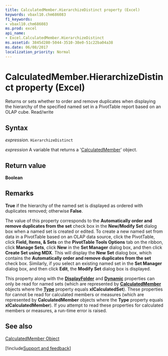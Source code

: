 ```yaml
---
title: CalculatedMember.HierarchizeDistinct property (Excel)
keywords: vbaxl10.chm686083
f1_keywords:
- vbaxl10.chm686083
ms.prod: excel
api_name:
- Excel.CalculatedMember.HierarchizeDistinct
ms.assetid: 3845d280-5044-3510-38e0-51c22ba04a38
ms.date: 06/08/2017
localization_priority: Normal
---
```



# CalculatedMember.HierarchizeDistinct property (Excel)

Returns or sets whether to order and remove duplicates when displaying the hierarchy of the specified named set in a PivotTable report based on an OLAP cube. Read/write


## Syntax

_expression_. `HierarchizeDistinct`

_expression_ A variable that returns a '[CalculatedMember](Excel.CalculatedMember.md)' object.


## Return value

 **Boolean**


## Remarks

 **True** if the hierarchy of the named set is displayed as ordered with duplicates removed; otherwise **False**.

The value of this property corresponds to the  **Automatically order and remove duplicates from the set** check box in the **New/Modify Set** dialog box when a named set is created or edited. To create a new named set from data in a PivotTable based on an OLAP data source, click the PivotTable, click **Field, Items, & Sets** on the **PivotTable Tools Options** tab on the ribbon, click **Manage Sets**, click  **New** in the **Set Manager** dialog box, and then click **Create Set using MDX**. This will display the  **New Set** dialog box, which contains the **Automatically order and remove duplicates from the set** check box. Similarly, if you select an existing named set in the **Set Manager** dialog box, and then click **Edit**, the  **Modify Set** dialog box is displayed.

This property along with the  **[DisplayFolder](Excel.CalculatedMember.DisplayFolder.md)** and **[Dynamic](Excel.CalculatedMember.Dynamic.md)** properties can only be read for named sets (which are represented by **[CalculatedMember](Excel.CalculatedMember.md)** objects where the **[Type](Excel.CalculatedMember.Type.md)** property equals **xlCalculatedSet**). These properties for cannot be read for calculated members or measures (which are represented by **CalculatedMember** objects where the **Type** property equals **xlCalculatedMember**). If you attempt to read these properties for calculated members or measures, a run-time error is raised.


## See also


[CalculatedMember Object](Excel.CalculatedMember.md)

[!include[Support and feedback](~/includes/feedback-boilerplate.md)]